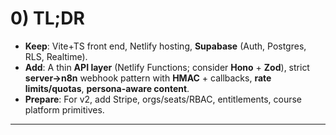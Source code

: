 # 0) TL;DR

* **Keep**: Vite+TS front end, Netlify hosting, **Supabase** (Auth, Postgres, RLS, Realtime).
* **Add**: A thin **API layer** (Netlify Functions; consider **Hono** + **Zod**), strict **server→n8n** webhook pattern with **HMAC** + callbacks, **rate limits/quotas**, **persona-aware content**.
* **Prepare**: For v2, add Stripe, orgs/seats/RBAC, entitlements, course platform primitives.

---
